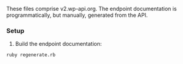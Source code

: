 These files comprise v2.wp-api.org. The endpoint documentation is programmatically, but manually, generated from the API.

### Setup

1. Build the endpoint documentation:

```bash
ruby regenerate.rb
```
